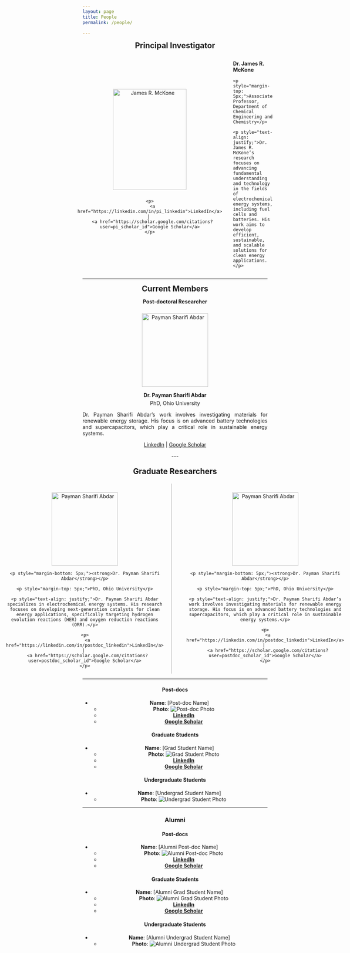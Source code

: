 ```yaml
---
layout: page
title: People
permalink: /people/

---
```


<div style="text-align: center;">
  <p><strong style="font-size: 1.5em;">Principal Investigator</strong></p>
</div>

<div style="display: flex; align-items: center; justify-content: center; text-align: left;">

  <!-- Image and Links Section -->
  <div style="margin-right: 30px; text-align: center;">
    <img src="https://raw.githubusercontent.com/Advay2803/advay2803.github.io/master/assets/img/James.jpg" alt="James R. McKone" style="width: 200px; height: 275px; margin-bottom: 10px;">
    
    <p>
      <a href="https://linkedin.com/in/pi_linkedin">LinkedIn</a> | 
      <a href="https://scholar.google.com/citations?user=pi_scholar_id">Google Scholar</a>
    </p>
  </div>

  <!-- Text Section -->
  <div>
    <p style="margin-bottom: 15px;"><strong>Dr. James R. McKone</strong></p>
    
    <p style="margin-top: 5px;">Associate Professor, Department of Chemical Engineering and Chemistry</p>
    
    <p style="text-align: justify;">Dr. James R. McKone’s research focuses on advancing fundamental understanding and technology in the fields of electrochemical energy systems, including fuel cells and batteries. His work aims to develop efficient, sustainable, and scalable solutions for clean energy applications.</p>
  </div>

</div>

---


<div style="text-align: center;">
  <p><strong style="font-size: 1.5em;">Current Members</strong></p>
</div>

<div style="text-align: center;">
  <p><strong style="font-size: 1em;">Post-doctoral Researcher</strong></p>

  <p><img src="https://raw.githubusercontent.com/Advay2803/advay2803.github.io/master/assets/img/Payman.jpeg" alt="Payman Sharifi Abdar" style="width: 180px; height: 200px; margin-top: 10px;"></p>
  
  <p style="margin-bottom: 5px;"><strong>Dr. Payman Sharifi Abdar</strong></p>
  
  <p style="margin-top: 5px;">PhD, Ohio University</p>
  
 <p style="text-align: justify;">Dr. Payman Sharifi Abdar’s work involves investigating materials for renewable energy storage. His focus is on advanced battery technologies and supercapacitors, which play a critical role in sustainable energy systems.</p>
  
  <p>
    <a href="https://linkedin.com/in/postdoc_linkedin">LinkedIn</a> | 
    <a href="https://scholar.google.com/citations?user=postdoc_scholar_id">Google Scholar</a>
  </p>
</div>

  <div style="text-align: center;">
---

<p style="text-align: center; font-size: 1.5em;"><strong>Graduate Researchers</strong></p>

<div style="display: flex; justify-content: center; gap: 20px;">

  <!-- First Profile -->
  <div style="text-align: center; border-right: 2px solid #ccc; padding-right: 20px; margin-right: 20px;">
    <p><img src="https://raw.githubusercontent.com/Advay2803/advay2803.github.io/master/assets/img/Payman.jpeg" alt="Payman Sharifi Abdar" style="width: 180px; height: 200px; margin-top: 10px;"></p>
  
    <p style="margin-bottom: 5px;"><strong>Dr. Payman Sharifi Abdar</strong></p>
  
    <p style="margin-top: 5px;">PhD, Ohio University</p>

    <p style="text-align: justify;">Dr. Payman Sharifi Abdar specializes in electrochemical energy systems. His research focuses on developing next-generation catalysts for clean energy applications, specifically targeting hydrogen evolution reactions (HER) and oxygen reduction reactions (ORR).</p>
  
    <p>
      <a href="https://linkedin.com/in/postdoc_linkedin">LinkedIn</a> | 
      <a href="https://scholar.google.com/citations?user=postdoc_scholar_id">Google Scholar</a>
    </p>
  </div>

  <!-- Second Profile -->
  <div style="text-align: center;">
    <p><img src="https://raw.githubusercontent.com/Advay2803/advay2803.github.io/master/assets/img/Payman.jpeg" alt="Payman Sharifi Abdar" style="width: 180px; height: 200px; margin-top: 10px;"></p>
  
    <p style="margin-bottom: 5px;"><strong>Dr. Payman Sharifi Abdar</strong></p>
  
    <p style="margin-top: 5px;">PhD, Ohio University</p>

    <p style="text-align: justify;">Dr. Payman Sharifi Abdar’s work involves investigating materials for renewable energy storage. His focus is on advanced battery technologies and supercapacitors, which play a critical role in sustainable energy systems.</p>
  
    <p>
      <a href="https://linkedin.com/in/postdoc_linkedin">LinkedIn</a> | 
      <a href="https://scholar.google.com/citations?user=postdoc_scholar_id">Google Scholar</a>
    </p>
  </div>

</div>

---



#### Post-docs
- **Name**: [Post-doc Name]
  - **Photo**: ![Post-doc Photo](link_to_postdoc_photo.jpg)
  - **[LinkedIn](https://linkedin.com/in/postdoc_linkedin)**
  - **[Google Scholar](https://scholar.google.com/citations?user=postdoc_scholar_id)**

#### Graduate Students
- **Name**: [Grad Student Name]
  - **Photo**: ![Grad Student Photo](link_to_grad_student_photo.jpg)
  - **[LinkedIn](https://linkedin.com/in/grad_student_linkedin)**
  - **[Google Scholar](https://scholar.google.com/citations?user=grad_student_scholar_id)**

#### Undergraduate Students
- **Name**: [Undergrad Student Name]
  - **Photo**: ![Undergrad Student Photo](link_to_undergrad_student_photo.jpg)

---

### Alumni

#### Post-docs
- **Name**: [Alumni Post-doc Name]
  - **Photo**: ![Alumni Post-doc Photo](link_to_alumni_postdoc_photo.jpg)
  - **[LinkedIn](https://linkedin.com/in/alumni_postdoc_linkedin)**
  - **[Google Scholar](https://scholar.google.com/citations?user=alumni_postdoc_scholar_id)**

#### Graduate Students
- **Name**: [Alumni Grad Student Name]
  - **Photo**: ![Alumni Grad Student Photo](link_to_alumni_grad_student_photo.jpg)
  - **[LinkedIn](https://linkedin.com/in/alumni_grad_student_linkedin)**
  - **[Google Scholar](https://scholar.google.com/citations?user=alumni_grad_student_scholar_id)**

#### Undergraduate Students
- **Name**: [Alumni Undergrad Student Name]
  - **Photo**: ![Alumni Undergrad Student Photo](link_to_alumni_undergrad_student_photo.jpg)
